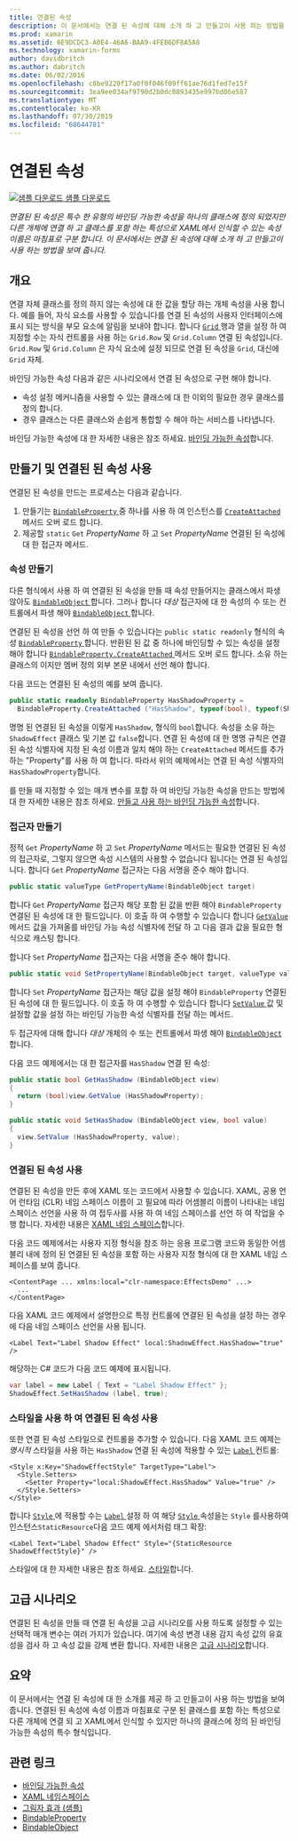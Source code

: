 ```yaml
---
title: 연결된 속성
description: 이 문서에서는 연결 된 속성에 대해 소개 하 고 만들고이 사용 하는 방법을 보여 줍니다.
ms.prod: xamarin
ms.assetid: 6E9DCDC3-A0E4-46A6-BAA9-4FEB6DF8A5A8
ms.technology: xamarin-forms
author: davidbritch
ms.author: dabritch
ms.date: 06/02/2016
ms.openlocfilehash: c8be9220f17a0f0f046f09ff61ae76d1fed7e15f
ms.sourcegitcommit: 3ea9ee034af9790d2b0dc0893435e997bd06e587
ms.translationtype: MT
ms.contentlocale: ko-KR
ms.lasthandoff: 07/30/2019
ms.locfileid: "68644781"
---
```

# <a name="attached-properties"></a>연결된 속성

[![샘플 다운로드](~/media/shared/download.png) 샘플 다운로드](https://docs.microsoft.com/samples/xamarin/xamarin-forms-samples/effects-shadoweffect)

_연결된 된 속성은 특수 한 유형의 바인딩 가능한 속성을 하나의 클래스에 정의 되었지만 다른 개체에 연결 하 고 클래스를 포함 하는 특성으로 XAML에서 인식할 수 있는 속성 이름은 마침표로 구분 합니다. 이 문서에서는 연결 된 속성에 대해 소개 하 고 만들고이 사용 하는 방법을 보여 줍니다._

## <a name="overview"></a>개요

연결 자체 클래스를 정의 하지 않는 속성에 대 한 값을 할당 하는 개체 속성을 사용 합니다. 예를 들어, 자식 요소를 사용할 수 있습니다를 연결 된 속성의 사용자 인터페이스에 표시 되는 방식을 부모 요소에 알림을 보내야 합니다. 합니다 [ `Grid` ](xref:Xamarin.Forms.Grid) 행과 열을 설정 하 여 지정할 수는 자식 컨트롤을 사용 하는 `Grid.Row` 및 `Grid.Column` 연결 된 속성입니다. `Grid.Row` 및 `Grid.Column` 은 자식 요소에 설정 되므로 연결 된 속성을 `Grid`, 대신에 `Grid` 자체.

바인딩 가능한 속성 다음과 같은 시나리오에서 연결 된 속성으로 구현 해야 합니다.

- 속성 설정 메커니즘을 사용할 수 있는 클래스에 대 한 이외의 필요한 경우 클래스를 정의 합니다.
- 경우 클래스는 다른 클래스와 손쉽게 통합할 수 해야 하는 서비스를 나타냅니다.

바인딩 가능한 속성에 대 한 자세한 내용은 참조 하세요. [바인딩 가능한 속성](~/xamarin-forms/xaml/bindable-properties.md)합니다.

## <a name="creating-and-consuming-an-attached-property"></a>만들기 및 연결된 된 속성 사용

연결된 된 속성을 만드는 프로세스는 다음과 같습니다.

1. 만들기는 [ `BindableProperty` ](xref:Xamarin.Forms.BindableProperty) 중 하나를 사용 하 여 인스턴스를 [ `CreateAttached` ](xref:Xamarin.Forms.BindableProperty.CreateAttached*) 메서드 오버 로드 합니다.
1. 제공할 `static` `Get` *PropertyName* 하 고 `Set` *PropertyName* 연결된 된 속성에 대 한 접근자 메서드.

### <a name="creating-a-property"></a>속성 만들기

다른 형식에서 사용 하 여 연결된 된 속성을 만들 때 속성 만들어지는 클래스에서 파생 않아도 [ `BindableObject` ](xref:Xamarin.Forms.BindableObject)합니다. 그러나 합니다 *대상* 접근자에 대 한 속성의 수 또는 컨트롤에서 파생 해야 [ `BindableObject` ](xref:Xamarin.Forms.BindableObject)합니다.

연결된 된 속성을 선언 하 여 만들 수 있습니다는 `public static readonly` 형식의 속성 [ `BindableProperty` ](xref:Xamarin.Forms.BindableProperty)합니다. 반환된 된 값 중 하나에 바인딩할 수 있는 속성을 설정 해야 합니다 [ `BindableProperty.CreateAttached` ](xref:Xamarin.Forms.BindableProperty.CreateAttached(System.String,System.Type,System.Type,System.Object,Xamarin.Forms.BindingMode,Xamarin.Forms.BindableProperty.ValidateValueDelegate,Xamarin.Forms.BindableProperty.BindingPropertyChangedDelegate,Xamarin.Forms.BindableProperty.BindingPropertyChangingDelegate,Xamarin.Forms.BindableProperty.CoerceValueDelegate,Xamarin.Forms.BindableProperty.CreateDefaultValueDelegate)) 메서드 오버 로드 합니다. 소유 하는 클래스의 이지만 멤버 정의 외부 본문 내에서 선언 해야 합니다.

다음 코드는 연결된 된 속성의 예를 보여 줍니다.

```csharp
public static readonly BindableProperty HasShadowProperty =
  BindableProperty.CreateAttached ("HasShadow", typeof(bool), typeof(ShadowEffect), false);
```

명명 된 연결된 된 속성을 이렇게 `HasShadow`, 형식의 `bool`합니다. 속성을 소유 하는 `ShadowEffect` 클래스 및 기본 값 `false`합니다. 연결 된 속성에 대 한 명명 규칙은 연결 된 속성 식별자에 지정 된 속성 이름과 일치 해야 하는 `CreateAttached` 메서드를 추가 하는 "Property"를 사용 하 여 합니다. 따라서 위의 예제에서는 연결 된 속성 식별자의 `HasShadowProperty`합니다.

를 만들 때 지정할 수 있는 매개 변수를 포함 하 여 바인딩 가능한 속성을 만드는 방법에 대 한 자세한 내용은 참조 하세요. [만들고 사용 하는 바인딩 가능한 속성](~/xamarin-forms/xaml/bindable-properties.md#consuming-bindable-property)합니다.

### <a name="creating-accessors"></a>접근자 만들기

정적 `Get` *PropertyName* 하 고 `Set` *PropertyName* 메서드는 필요한 연결된 된 속성의 접근자로, 그렇지 않으면 속성 시스템의 사용할 수 없습니다 됩니다는 연결 된 속성입니다. 합니다 `Get` *PropertyName* 접근자는 다음 서명을 준수 해야 합니다.

```csharp
public static valueType GetPropertyName(BindableObject target)
```

합니다 `Get` *PropertyName* 접근자 해당 포함 된 값을 반환 해야 `BindableProperty` 연결된 된 속성에 대 한 필드입니다. 이 호출 하 여 수행할 수 있습니다 합니다 [ `GetValue` ](xref:Xamarin.Forms.BindableObject.GetValue(Xamarin.Forms.BindableProperty)) 메서드 값을 가져올를 바인딩 가능 속성 식별자에 전달 하 고 다음 결과 값을 필요한 형식으로 캐스팅 합니다.

합니다 `Set` *PropertyName* 접근자는 다음 서명을 준수 해야 합니다.

```csharp
public static void SetPropertyName(BindableObject target, valueType value)
```

합니다 `Set` *PropertyName* 접근자는 해당 값을 설정 해야 `BindableProperty` 연결된 된 속성에 대 한 필드입니다. 이 호출 하 여 수행할 수 있습니다 합니다 [ `SetValue` ](xref:Xamarin.Forms.BindableObject.SetValue(Xamarin.Forms.BindableProperty,System.Object)) 값 및 설정할 값을 설정 하는 바인딩 가능한 속성 식별자를 전달 하는 메서드.

두 접근자에 대해 합니다 *대상* 개체의 수 또는 컨트롤에서 파생 해야 [ `BindableObject` ](xref:Xamarin.Forms.BindableObject)합니다.

다음 코드 예제에서는 대 한 접근자를 `HasShadow` 연결 된 속성:

```csharp
public static bool GetHasShadow (BindableObject view)
{
  return (bool)view.GetValue (HasShadowProperty);
}

public static void SetHasShadow (BindableObject view, bool value)
{
  view.SetValue (HasShadowProperty, value);
}
```

### <a name="consuming-an-attached-property"></a>연결된 된 속성 사용

연결된 된 속성을 만든 후에 XAML 또는 코드에서 사용할 수 있습니다. XAML, 공용 언어 런타임 (CLR) 네임 스페이스 이름이 고 필요에 따라 어셈블리 이름이 나타내는 네임 스페이스 선언을 사용 하 여 접두사를 사용 하 여 네임 스페이스를 선언 하 여 작업을 수행 합니다. 자세한 내용은 [XAML 네임 스페이스](~/xamarin-forms/xaml/namespaces.md)합니다.

다음 코드 예제에서는 사용자 지정 형식을 참조 하는 응용 프로그램 코드와 동일한 어셈블리 내에 정의 된 연결된 된 속성을 포함 하는 사용자 지정 형식에 대 한 XAML 네임 스페이스를 보여 줍니다.

```xaml
<ContentPage ... xmlns:local="clr-namespace:EffectsDemo" ...>
  ...
</ContentPage>
```

다음 XAML 코드 예제에서 설명한으로 특정 컨트롤에 연결된 된 속성을 설정 하는 경우에 다음 네임 스페이스 선언을 사용 됩니다.

```xaml
<Label Text="Label Shadow Effect" local:ShadowEffect.HasShadow="true" />
```

해당하는 C# 코드가 다음 코드 예제에 표시됩니다.

```csharp
var label = new Label { Text = "Label Shadow Effect" };
ShadowEffect.SetHasShadow (label, true);
```

### <a name="consuming-an-attached-property-with-a-style"></a>스타일을 사용 하 여 연결된 된 속성 사용

또한 연결 된 속성 스타일으로 컨트롤을 추가할 수 있습니다. 다음 XAML 코드 예제는 *명시적* 스타일을 사용 하는 `HasShadow` 연결 된 속성에 적용할 수 있는 [ `Label` ](xref:Xamarin.Forms.Label) 컨트롤:

```xaml
<Style x:Key="ShadowEffectStyle" TargetType="Label">
  <Style.Setters>
    <Setter Property="local:ShadowEffect.HasShadow" Value="true" />
  </Style.Setters>
</Style>
```

합니다 [ `Style` ](xref:Xamarin.Forms.Style) 에 적용할 수는 [ `Label` ](xref:Xamarin.Forms.Label) 설정 하 여 해당 [ `Style` ](xref:Xamarin.Forms.NavigableElement.Style) 속성을는 `Style` 를사용하여인스턴스`StaticResource`다음 코드 예제 에서처럼 태그 확장:

```xaml
<Label Text="Label Shadow Effect" Style="{StaticResource ShadowEffectStyle}" />
```

스타일에 대 한 자세한 내용은 참조 하세요. [스타일](~/xamarin-forms/user-interface/styles/index.md)합니다.

## <a name="advanced-scenarios"></a>고급 시나리오

연결된 된 속성을 만들 때 연결 된 속성을 고급 시나리오를 사용 하도록 설정할 수 있는 선택적 매개 변수는 여러 가지가 있습니다. 여기에 속성 변경 내용 감지 속성 값의 유효성을 검사 하 고 속성 값을 강제 변환 합니다. 자세한 내용은 [고급 시나리오](~/xamarin-forms/xaml/bindable-properties.md#advanced)합니다.

## <a name="summary"></a>요약

이 문서에서는 연결 된 속성에 대 한 소개를 제공 하 고 만들고이 사용 하는 방법을 보여 줍니다. 연결된 된 속성에 속성 이름과 마침표로 구분 된 클래스를 포함 하는 특성으로 다른 개체에 연결 되 고 XAML에서 인식할 수 있지만 하나의 클래스에 정의 된 바인딩 가능한 속성의 특수 형식입니다.


## <a name="related-links"></a>관련 링크

- [바인딩 가능한 속성](~/xamarin-forms/xaml/bindable-properties.md)
- [XAML 네임스페이스](~/xamarin-forms/xaml/namespaces.md)
- [그림자 효과 (샘플)](https://docs.microsoft.com/samples/xamarin/xamarin-forms-samples/effects-shadoweffect)
- [BindableProperty](xref:Xamarin.Forms.BindableProperty)
- [BindableObject](xref:Xamarin.Forms.BindableObject)
